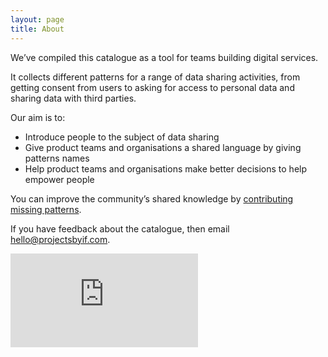 ```yaml
---
layout: page
title: About
---
```


We’ve compiled this catalogue as a tool for teams building digital services.

It collects different patterns for a range of data sharing activities, from getting consent from users to asking for access to personal data and sharing data with third parties.

<p style="margin-bottom: 5px;">Our aim is to:</p>

- Introduce people to the subject of data sharing
- Give product teams and organisations a shared language by giving patterns names
- Help product teams and organisations make better decisions to help empower people

You can improve the community’s shared knowledge by [contributing missing patterns](/contribute).

If you have feedback about the catalogue, then email [hello@projectsbyif.com](mailto:hello@projectsbyif.com).

<div tabindex="0" class="iframe-container">
  <iframe
    aria-label="What are design patterns? From Projects By If on Vimeo. Press the space bar to start and pause the video."
    tabindex="-1"
    src="https://player.vimeo.com/video/231723090"
    frameborder="0" webkitallowfullscreen mozallowfullscreen allowfullscreen>
  </iframe>
</div>

<!-- Vimeo API Script for keyboard control of video on About page -->
<script async src="https://player.vimeo.com/api/player.js"></script>
